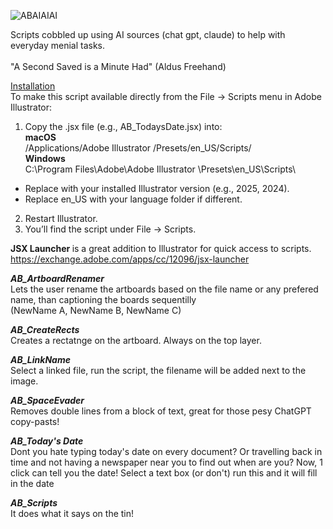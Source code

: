 
![ABAIAIAI](https://github.com/user-attachments/assets/ff4129a6-5ba9-43f5-ba9b-bb6bacd87e06)

Scripts cobbled up using AI sources (chat gpt, claude) to help with everyday menial tasks. <br>
 <br>
"A Second Saved is a Minute Had" (Aldus Freehand) <br>

<u>Installation</u><br>
To make this script available directly from the File → Scripts menu in Adobe Illustrator:<br>
1. Copy the .jsx file (e.g., AB_TodaysDate.jsx) into:<br>
<b>macOS</b><br>
      /Applications/Adobe Illustrator <version>/Presets/en_US/Scripts/<br>
<b>Windows</b><br>
     C:\Program Files\Adobe\Adobe Illustrator <version>\Presets\en_US\Scripts\
* Replace <version> with your installed Illustrator version (e.g., 2025, 2024).<br>
* Replace en_US with your language folder if different.<br>
2. Restart Illustrator.<br>
3. You’ll find the script under File → Scripts.<br>

<b> JSX Launcher </b> is a great addition to Illustrator for quick access to scripts. <br>
https://exchange.adobe.com/apps/cc/12096/jsx-launcher

 <i> <b> AB_ArtboardRenamer </b> </i> <br>
Lets the user rename the artboards based on the file name or any prefered name, than captioning the boards sequentilly <br> (NewName A, NewName B, NewName C) <br>

<i> <b> AB_CreateRects </b> <br> </i>
Creates a rectatnge on the artboard. Always on the top layer.

<i> <b> AB_LinkName </b> <br> </i>
Select a linked file, run the script, the filename will be added next to the image.

<i> <b>AB_SpaceEvader</b> <br> </i>
Removes double lines from a block of text, great for those pesy ChatGPT copy-pasts!

<i> <b>AB_Today's Date</b> <br> </i>
Dont you hate typing today's date on every document?
Or travelling back in time and not having a newspaper near you to find out when are you?
Now, 1 click can tell you the date! Select a text box (or don't) run this and  it will fill in the date


<i><b> AB_Scripts </b> <br> </i>
It does what it says on the tin!
